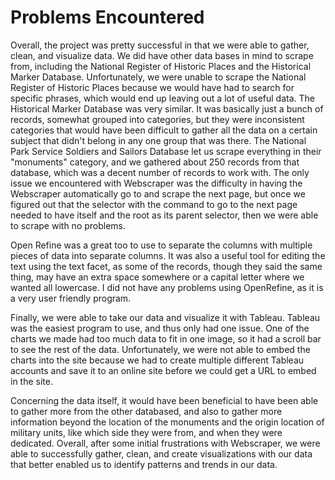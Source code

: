 # Problems Encountered

Overall, the project was pretty successful in that we were able to gather, clean, and visualize data. We did have other data bases in mind to scrape from, including the National Register of Historic Places and the Historical Marker Database. Unfortunately, we were unable to scrape the National Register of Historic Places because we would have had to search for specific phrases, which would end up leaving out a lot of useful data. The Historical Marker Database was very similar. It was basically just a bunch of records, somewhat grouped into categories, but they were inconsistent categories that would have been difficult to gather all the data on a certain subject that didn't belong in any one group that was there. The National Park Service Soldiers and Sailors Database let us scrape everything in their "monuments" category, and we gathered about 250 records from that database, which was a decent number of records to work with. The only issue we encountered with Webscraper was the difficulty in having the Webscraper automatically go to and scrape the next page, but once we figured out that the selector with the command to go to the next page needed to have itself and the root as its parent selector, then we were able to scrape with no problems.

Open Refine was a great too to use to separate the columns with multiple pieces of data into separate columns. It was also a useful tool for editing the text using the text facet, as some of the records, though they said the same thing, may have an extra space somewhere or a capital letter where we wanted all lowercase. I did not have any problems using OpenRefine, as it is a very user friendly program.

Finally, we were able to take our data and visualize it with Tableau. Tableau was the easiest program to use, and thus only had one issue. One of the charts we made had too much data to fit in one image, so it had a scroll bar to see the rest of the data. Unfortunately, we were not able to embed the charts into the site because we had to create multiple different Tableau accounts and save it to an online site before we could get a URL to embed in the site.

Concerning the data itself, it would have been beneficial to have been able to gather more from the other databased, and also to gather more information beyond the location of the monuments and the origin location of military units, like which side they were from, and when they were dedicated. Overall, after some initial frustrations with Webscraper, we were able to successfully gather, clean, and create visualizations with our data that better enabled us to identify patterns and trends in our data.

